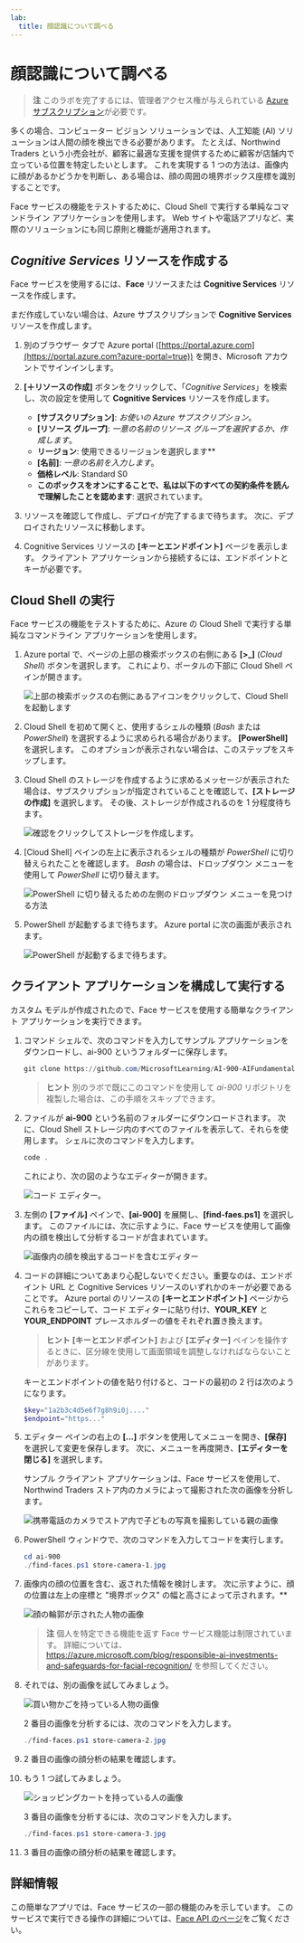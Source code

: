```yaml
---
lab:
  title: 顔認識について調べる
---
```


# 顔認識について調べる

> **注** このラボを完了するには、管理者アクセス権が与えられている [Azure サブスクリプション](https://azure.microsoft.com/free?azure-portal=true)が必要です。

多くの場合、コンピューター ビジョン ソリューションでは、人工知能 (AI) ソリューションは人間の顔を検出できる必要があります。 たとえば、Northwind Traders という小売会社が、顧客に最適な支援を提供するために顧客が店舗内で立っている位置を特定したいとします。 これを実現する 1 つの方法は、画像内に顔があるかどうかを判断し、ある場合は、顔の周囲の境界ボックス座標を識別することです。

Face サービスの機能をテストするために、Cloud Shell で実行する単純なコマンドライン アプリケーションを使用します。 Web サイトや電話アプリなど、実際のソリューションにも同じ原則と機能が適用されます。

## *Cognitive Services* リソースを作成する

Face サービスを使用するには、**Face** リソースまたは **Cognitive Services** リソースを作成します。

まだ作成していない場合は、Azure サブスクリプションで **Cognitive Services** リソースを作成します。

1. 別のブラウザー タブで Azure portal ([https://portal.azure.com](https://portal.azure.com?azure-portal=true)) を開き、Microsoft アカウントでサインインします。

1. **[&#65291;リソースの作成]** ボタンをクリックして、「*Cognitive Services*」を検索し、次の設定を使用して **Cognitive Services** リソースを作成します。
    - **[サブスクリプション]**: *お使いの Azure サブスクリプション*。
    - **[リソース グループ]**: *一意の名前のリソース グループを選択するか、作成します*。
    - **リージョン**: 使用できるリージョンを選択します**
    - **[名前]**: *一意の名前を入力します*。
    - **価格レベル**: Standard S0
    - **このボックスをオンにすることで、私は以下のすべての契約条件を読んで理解したことを認めます**: 選択されています。

1. リソースを確認して作成し、デプロイが完了するまで待ちます。 次に、デプロイされたリソースに移動します。

1. Cognitive Services リソースの **[キーとエンドポイント]** ページを表示します。 クライアント アプリケーションから接続するには、エンドポイントとキーが必要です。

## Cloud Shell の実行

Face サービスの機能をテストするために、Azure の Cloud Shell で実行する単純なコマンドライン アプリケーションを使用します。 

1. Azure portal で、ページの上部の検索ボックスの右側にある **[>_]** (*Cloud Shell*) ボタンを選択します。 これにより、ポータルの下部に Cloud Shell ペインが開きます。 

    ![上部の検索ボックスの右側にあるアイコンをクリックして、Cloud Shell を起動します](media/create-face-solutions/powershell-portal-guide-1.png)

1. Cloud Shell を初めて開くと、使用するシェルの種類 (*Bash* または *PowerShell*) を選択するように求められる場合があります。 **[PowerShell]** を選択します。 このオプションが表示されない場合は、このステップをスキップします。  

1. Cloud Shell のストレージを作成するように求めるメッセージが表示された場合は、サブスクリプションが指定されていることを確認して、**[ストレージの作成]** を選択します。 その後、ストレージが作成されるのを 1 分程度待ちます。

    ![確認をクリックしてストレージを作成します。](media/create-face-solutions/powershell-portal-guide-2.png)       

1. [Cloud Shell] ペインの左上に表示されるシェルの種類が *PowerShell* に切り替えられたことを確認します。 *Bash* の場合は、ドロップダウン メニューを使用して *PowerShell* に切り替えます。

    ![PowerShell に切り替えるための左側のドロップダウン メニューを見つける方法](media/create-face-solutions/powershell-portal-guide-3.png) 

1. PowerShell が起動するまで待ちます。 Azure portal に次の画面が表示されます。  

    ![PowerShell が起動するまで待ちます。](media/create-face-solutions/powershell-prompt.png)

## クライアント アプリケーションを構成して実行する

カスタム モデルが作成されたので、Face サービスを使用する簡単なクライアント アプリケーションを実行できます。

1. コマンド シェルで、次のコマンドを入力してサンプル アプリケーションをダウンロードし、ai-900 というフォルダーに保存します。

    ```PowerShell
    git clone https://github.com/MicrosoftLearning/AI-900-AIFundamentals ai-900
    ```

    > **ヒント** 別のラボで既にこのコマンドを使用して *ai-900* リポジトリを複製した場合は、この手順をスキップできます。

1. ファイルが **ai-900** という名前のフォルダーにダウンロードされます。 次に、Cloud Shell ストレージ内のすべてのファイルを表示して、それらを使用します。 シェルに次のコマンドを入力します。

     ```PowerShell
    code .
    ```

    これにより、次の図のようなエディターが開きます。 

    ![コード エディター。](media/create-face-solutions/powershell-portal-guide-4.png) 

1. 左側の **[ファイル]** ペインで、**[ai-900]** を展開し、**[find-faes.ps1]** を選択します。 このファイルには、次に示すように、Face サービスを使用して画像内の顔を検出して分析するコードが含まれています。

    ![画像内の顔を検出するコードを含むエディター](media/create-face-solutions/find-faces-code.png)

1. コードの詳細についてあまり心配しないでください。重要なのは、エンドポイント URL と Cognitive Services リソースのいずれかのキーが必要であることです。 Azure portal のリソースの **[キーとエンドポイント]** ページからこれらをコピーして、コード エディターに貼り付け、**YOUR_KEY** と **YOUR_ENDPOINT** プレースホルダーの値をそれぞれ置き換えます。

    > **ヒント** **[キーとエンドポイント]** および **[エディター]** ペインを操作するときに、区分線を使用して画面領域を調整しなければならないことがあります。

    キーとエンドポイントの値を貼り付けると、コードの最初の 2 行は次のようになります。

    ```PowerShell
    $key="1a2b3c4d5e6f7g8h9i0j...."    
    $endpoint="https..."
    ```

1. エディター ペインの右上の **[...]** ボタンを使用してメニューを開き、**[保存]** を選択して変更を保存します。 次に、メニューを再度開き、**[エディターを閉じる]** を選択します。

    サンプル クライアント アプリケーションは、Face サービスを使用して、Northwind Traders ストア内のカメラによって撮影された次の画像を分析します。

    ![携帯電話のカメラでストア内で子どもの写真を撮影している親の画像](media/create-face-solutions/store-camera-1.jpg)

1. PowerShell ウィンドウで、次のコマンドを入力してコードを実行します。

    ```PowerShell
    cd ai-900
    ./find-faces.ps1 store-camera-1.jpg
    ```

1. 画像内の顔の位置を含む、返された情報を検討します。 次に示すように、顔の位置は左上の座標と "境界ボックス" の幅と高さによって示されます。**

    ![顔の輪郭が示された人物の画像](media/create-face-solutions/store-camera-1-face.jpg)

    >**注** 個人を特定できる機能を返す Face サービス機能は制限されています。 詳細については、https://azure.microsoft.com/blog/responsible-ai-investments-and-safeguards-for-facial-recognition/ を参照してください。

1. それでは、別の画像を試してみましょう。

    ![買い物かごを持っている人物の画像](media/create-face-solutions/store-camera-2.jpg)

    2 番目の画像を分析するには、次のコマンドを入力します。

    ```PowerShell
    ./find-faces.ps1 store-camera-2.jpg
    ```

1. 2 番目の画像の顔分析の結果を確認します。

1. もう 1 つ試してみましょう。

    ![ショッピングカートを持っている人の画像](media/create-face-solutions/store-camera-3.jpg)

    3 番目の画像を分析するには、次のコマンドを入力します。

    ```PowerShell
    ./find-faces.ps1 store-camera-3.jpg
    ```

1. 3 番目の画像の顔分析の結果を確認します。

## 詳細情報

この簡単なアプリでは、Face サービスの一部の機能のみを示しています。 このサービスで実行できる操作の詳細については、[Face API のページ](https://azure.microsoft.com/services/cognitive-services/face/)をご覧ください。
